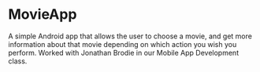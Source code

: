 # MovieApp

A simple Android app that allows the user to choose a movie, and get more information about that movie depending on which action you wish you perform. Worked with Jonathan Brodie in our Mobile App Development class.

